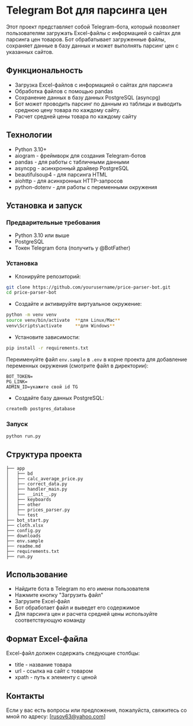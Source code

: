 # Telegram Bot для парсинга цен

Этот проект представляет собой Telegram-бота, который позволяет пользователям загружать Excel-файлы с информацией о сайтах для парсинга цен товаров. Бот обрабатывает загруженные файлы, сохраняет данные в базу данных и может выполнять парсинг цен с указанных сайтов.

## Функциональность
- Загрузка Excel-файлов с информацией о сайтах для парсинга
- Обработка файлов с помощью pandas
- Сохранение данных в базу данных PostgreSQL (asyncpg)
- Бот может проводить парсинг по данным из таблицы и выводить среднюю цену товара по каждому сайту.
- Расчет средней цены товара по каждому сайту

## Технологии
- Python 3.10+
- aiogram - фреймворк для создания Telegram-ботов
- pandas - для работы с табличными данными
- asyncpg - асинхронный драйвер PostgreSQL
- beautifulsoup4 - для парсинга HTML
- aiohttp - для асинхронных HTTP-запросов
- python-dotenv - для работы с переменными окружения

## Установка и запуск

### Предварительные требования
- Python 3.10 или выше
- PostgreSQL
- Токен Telegram бота (получить у @BotFather)


### Установка
- Клонируйте репозиторий:
```bash
git clone https://github.com/yourusername/price-parser-bot.git
cd price-parser-bot
```
- Создайте и активируйте виртуальное окружение:
```bash
python -m venv venv
source venv/bin/activate  **для Linux/Mac**
venv\Scripts\activate     **для Windows**
```
- Установите зависимости:
```bash
pip install -r requirements.txt
```
Переименуйте файл `env.sample` в `.env` в корне проекта для добавление переменных окружения (смотрите файл в директории):
```
BOT_TOKEN=
PG_LINK=
ADMIN_ID=укажите свой id TG
```
- Создайте базу данных PostgreSQL:
```bash
createdb postgres_database
```

### Запуск

```bash
python run.py
```

## Структура проекта
```
├── app
│   ├── bd
│   ├── calc_average_price.py
│   ├── correct_data.py
│   ├── handler_main.py
│   ├── __init__.py
│   ├── keyboards
│   ├── other
│   ├── prices_parser.py
│   └── test
├── bot_start.py
├── cloth.xlsx
├── config.py
├── downloads
├── env.sample
├── readme.md
├── requirements.txt
├── run.py
```

## Использование
- Найдите бота в Telegram по его имени пользователя
- Нажмите кнопку "Загрузить файл"
- Загрузите Excel-файл
- Бот обработает файл и выведет его содержимое
- Для парсинга цен и расчета средней цены используйте соответствующую команду

## Формат Excel-файла

Excel-файл должен содержать следующие столбцы:
- title - название товара
- url - ссылка на сайт с товаром
- xpath - путь к элементу с ценой

## Контакты
Если у вас есть вопросы или предложения, пожалуйста, свяжитесь со мной по адресу: [rusov63@yahoo.com]